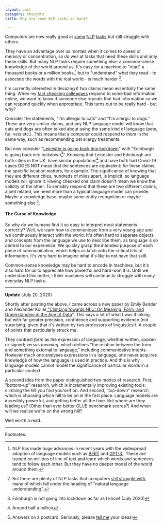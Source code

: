 ```yaml
---
layout: post
category: thoughts
title: Why are some NLP tasks so hard?

---
```




Computers are now really good at [some](https://voicebot.ai/2020/07/09/facebook-builds-speech-recognition-engine-combining-51-languages-in-one-model/) [NLP](https://towardsdatascience.com/machine-translation-a-short-overview-91343ff39c9f) [tasks](https://www.theverge.com/2020/6/11/21287966/openai-commercial-product-text-generation-gpt-3-api-customers) but still struggle with others. 

They have an advantage over us mortals when it comes to speed or memory or concentration, so do well at tasks that need these skills and only these skills. But many NLP tasks require something else: a common-sense knowledge of the world around us. It's easy for a machine to "read" a thousand books or a million books,[^lms] but to "understand" what they read - to associate the words with the real world - is much harder [^problems].

I'm currently interested in deciding if two claims mean essentially the same thing. When my [fact checking colleagues](https://fullfact.org) respond to some bad information online, we want to know if someone else repeats that bad information so we can respond quickly when appropriate. This turns out to be really hard - but why? 

Consider the statements, "I'm allergic to cats" and "I'm allergic to dogs." These are very similar claims, and any NLP language model will know that cats and dogs are often talked about using the same kind of language (pets, fur, vets etc.). This means that a computer could respond to them in the same way, such as recommending pet allergy treatments. 

But now consider "[Leicester is going back into lockdown](https://fullfact.org/online/leicester-5g-no-connection-covid/)" with "Edinburgh is going back into lockdown[^not]". Knowing that Leicester and Edinburgh are both cities in the UK, have similar populations[^pop]  and have both had Covid-19 cases DOES NOT mean that the sentences are equivalent: for these claims, the specific location matters, for example. The significance of knowing that they are different cities, hundreds of miles apart, is implicit, so language models will ignore it. Having checked one claim doesn't mean we know the validity of the other. To sensibly respond that these are two different claims, albeit related, we need more than a typical language model can provide. Maybe a knowledge base, maybe some entity recognition or maybe something else [^answers].

#### The Curse of Knowledge   

So why do we humans find it so easy to interpret most statements correctly? Well, we learn how to communicate from a very young age and we continuously interact with the world.  It's often hard to separate objects and concepts from the language we use to describe them, as language is so central to our experience. We quickly grasp the intended purpose of each piece of communication, which helps us latch onto the critical bits of information. It's very hard to imagine what it's like to not have that skill. 

Common-sense knowledge may be hard to encode in machines, but it's also hard for us to appreciate how powerful and hard-won it is. Until we understand this better, I think machines will continue to struggle with many everyday NLP tasks.



---

**Update** (July 20, 2020)

Shortly after posting the above, I came across a new paper by Emily Bender and Alexander Koller[ "Climbing towards NLU: On Meaning, Form, and Understanding in the Age of Data](https://www.semanticscholar.org/paper/Climbing-towards-NLU%3A-On-Meaning%2C-Form%2C-and-in-the-Bender-Koller/02eaaf87f9cae34cca398fed146079e6eeb1f868?p2df)". This says a lot of what I was thinking, but with far greater precision, confidence and supporting evidence (not surprising, given that it's written by two professors of linguistics!). A couple of points that particularly struck me:

They contrast *form* as the expression of language, whether written, spoken or signed; versus *meaning*, which defines "the relation between the form and something external to language," including communicative intents. However much one analyses expressions in a language, one never acquires knowledge of how the language is used in practice. And this is why language models cannot model the significance of particular words in a particular context.

A second idea from the paper distinguished two modes of research. First, "bottom-up" research, which is incrementally improving existing tools: climbing the hill you find yourself on. And second, "top-down" research, which is choosing which hill to be on in the first place. Language models are incredibly powerful, and getting better all the time. But where are they leading us? (Other than ever better GLUE benchmark scores?) And when will we realise we're on the wrong hill?

Well worth a read.



---

Footnotes:

[^lms]: NLP has made huge advances in recent years with the widespread adoption of language models such as [BERT](https://github.com/google-research/bert) and [GPT-3 ](https://github.com/openai/gpt-3). These are trained on millions of line of text and learn which words and sentences tend to follow each other. But they have no deeper model of the world around them.
[^problems]:But there are plenty of NLP tasks that computers [still struggle with](https://ruder.io/4-biggest-open-problems-in-nlp/), many of which fall under the heading of "natural language understanding". 
[^not]:Edinburgh is not going into lockdown as far as I know! (July 2020)

[^pop]: Around half a million
[^answers]: Answers on a postcard. Seriously, please [tell me](<mailto:dpacorney@gmail.com>) your ideas!


